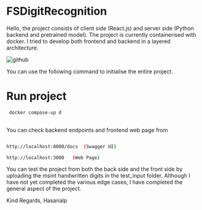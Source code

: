 # FSDigitRecognition
 
Hello, the project consists of client side (React.js) and server side (Python backend and pretrained model). The project is currently containerised with docker. I tried to develop 
both frontend and backend in a layered architecture. 



 ![github](https://github.com/hasanalptemiz/FSDigitReconizer/assets/71789065/12d3cd0a-b3f8-4522-8f62-4d7b7177d778)

You can use the following command to initialise the entire project.

# Run project

```sh
 docker compose-up d
 
```

You can check backend endpoints and frontend web page from 

```sh

http://localhost:8000/docs  (Swagger UI)

http://localhost:3000	(Web Page)

```

You can test the project from both the back side and the front side by uploading the msint handwritten digits in the test_input folder. Although I have not yet completed the various edge cases, I have completed the general aspect of the project. 

Kind Regards, 
Hasanalp




